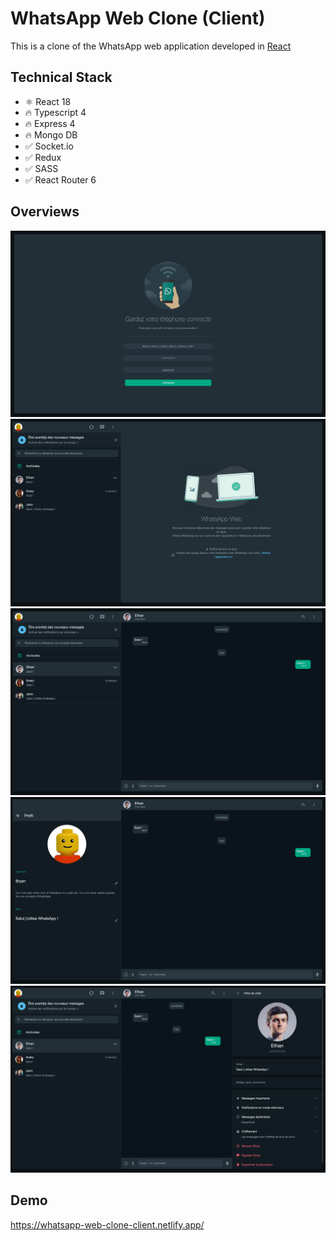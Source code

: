 # WhatsApp Web Clone (Client)

This is a clone of the WhatsApp web application developed in [React](https://reactjs.org/)

## Technical Stack

- ⚛️ React 18
- 🔥 Typescript 4
- 🔥 Express 4
- 🔥 Mongo DB
- ✅ Socket.io
- ✅ Redux
- ✅ SASS
- ✅ React Router 6

## Overviews

![login](./demo/login.png)
![default](./demo/default.png)
![chat](./demo/chat.png)
![user-info](./demo/user-info.png)
![chat-info](./demo/chat-info.png)

## Demo

https://whatsapp-web-clone-client.netlify.app/
